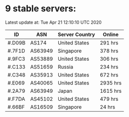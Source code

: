 # 9 stable servers:

Latest update at: Tue Apr 21 12:10:10 UTC 2020

| ID | ASN | Server Country | Online |
| -- | --- | -------------- | ------ |
| #.D09B | AS174 | United States | 291 hrs |
| #.7F1D | AS63949 | Singapore | 378 hrs |
| #.9FC3 | AS53889 | United States | 306 hrs |
| #.C133 | AS51659 | Russia | 234 hrs |
| #.C348 | AS35913 | United States | 672 hrs |
| #.E069 | AS40065 | United States | 2935 hrs |
| #.2A79 | AS63949 | Japan | 1615 hrs |
| #.F7DA | AS45102 | United States | 479 hrs |
| #.66BF | AS16509 | Singapore | 24 hrs |


